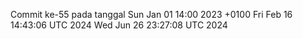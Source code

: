 Commit ke-55 pada tanggal Sun Jan 01 14:00 2023 +0100
Fri Feb 16 14:43:06 UTC 2024
Wed Jun 26 23:27:08 UTC 2024
